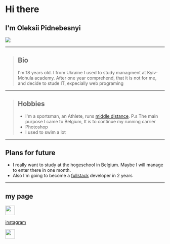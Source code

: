 # Hi there

## I'm Oleksii Pidnebesnyi

![](https://avatars.githubusercontent.com/u/103833548?s=400&u=9fec99a5b7ca84df566224ee5768a751349d0471&v=4)

---

> ## Bio
>
> I'm 18 years old. I from Ukraine I used to study managment at Kyiv-Mohula
> academy. After one year comprehend, that it is not for me, and decide to stude
> IT, expecially web programing

---

> ## Hobbies
>
> - I'm a sportsman, an Athlete, runs
>   [middle distance](https://en.wikipedia.org/wiki/Middle-distance_running).
>   P.s The main purpose I came to Belgium, It is to continue my running carrier
> - Photoshop
> - I used to swim a lot

---

## Plans for future

- I really want to study at the hogeschool in Belgium. Maybe I will manage to
  enter there in one month.
- Also I'm going to become a
  [fullstack](https://fr.wikipedia.org/wiki/D%C3%A9veloppeur_full_stack#frb-inline)
  developer in 2 years

---

## my page

<img src="https://www.waldorf100.hamburg/wp-content/uploads/2019/08/instagram-logo-1024x1024.png" width="30" height="30">

[instagram](https://www.instagram.com/podnes_/)

<img src="https://pngimg.com/uploads/telegram/telegram_PNG22.png" width="30" height="30">
